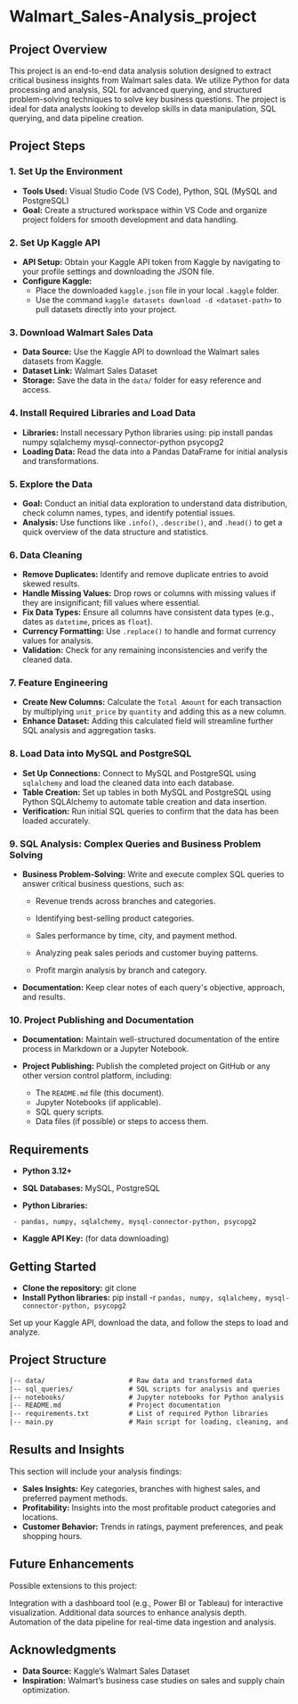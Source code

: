 # Walmart_Sales-Analysis_project
## Project Overview
This project is an end-to-end data analysis solution designed to extract critical business insights from Walmart sales data. We utilize Python for data processing and analysis, SQL for advanced querying, and structured problem-solving techniques to solve key business questions. The project is ideal for data analysts looking to develop skills in data manipulation, SQL querying, and data pipeline creation.

## Project Steps
### 1. Set Up the Environment
- **Tools Used:** Visual Studio Code (VS Code), Python, SQL (MySQL and PostgreSQL)  
- **Goal:** Create a structured workspace within VS Code and organize project folders for smooth development and data handling.
### 2. Set Up Kaggle API
- **API Setup:** Obtain your Kaggle API token from Kaggle by navigating to your profile settings and downloading the JSON file.  
- **Configure Kaggle:**
    - Place the downloaded ```kaggle.json``` file in your local ```.kaggle``` folder.
    - Use the command ```kaggle datasets download -d <dataset-path>``` to pull datasets directly into your project.
### 3. Download Walmart Sales Data
- **Data Source:** Use the Kaggle API to download the Walmart sales datasets from Kaggle.
- **Dataset Link:** Walmart Sales Dataset
- **Storage:** Save the data in the ```data/``` folder for easy reference and access.
### 4. Install Required Libraries and Load Data
- **Libraries:** Install necessary Python libraries using:
pip install pandas numpy sqlalchemy mysql-connector-python psycopg2
- **Loading Data:** Read the data into a Pandas DataFrame for initial analysis and transformations.
### 5. Explore the Data
- **Goal:** Conduct an initial data exploration to understand data distribution, check column names, types, and identify potential issues.
- **Analysis:** Use functions like ```.info()```, ```.describe()```, and ```.head()``` to get a quick overview of the data structure and statistics.
### 6. Data Cleaning
- **Remove Duplicates:** Identify and remove duplicate entries to avoid skewed results.
- **Handle Missing Values:** Drop rows or columns with missing values if they are insignificant; fill values where essential.
- **Fix Data Types:** Ensure all columns have consistent data types (e.g., dates as ```datetime```, prices as ```float```).
- **Currency Formatting:** Use ```.replace()``` to handle and format currency values for analysis.
- **Validation:** Check for any remaining inconsistencies and verify the cleaned data.
### 7. Feature Engineering
- **Create New Columns:** Calculate the ```Total Amount``` for each transaction by multiplying ```unit_price``` by ```quantity``` and adding this as a new column.
- **Enhance Dataset:** Adding this calculated field will streamline further SQL analysis and aggregation tasks.
### 8. Load Data into MySQL and PostgreSQL
- **Set Up Connections:** Connect to MySQL and PostgreSQL using ```sqlalchemy``` and load the cleaned data into each database.
- **Table Creation:** Set up tables in both MySQL and PostgreSQL using Python SQLAlchemy to automate table creation and data insertion.
- **Verification:** Run initial SQL queries to confirm that the data has been loaded accurately.
### 9. SQL Analysis: Complex Queries and Business Problem Solving
- **Business Problem-Solving:** Write and execute complex SQL queries to answer critical business questions, such as:

    - Revenue trends across branches and categories.

    - Identifying best-selling product categories.

    - Sales performance by time, city, and payment method.

    - Analyzing peak sales periods and customer buying patterns.

    - Profit margin analysis by branch and category.

- **Documentation:** Keep clear notes of each query's objective, approach, and results.
### 10. Project Publishing and Documentation
- **Documentation:** Maintain well-structured documentation of the entire process in Markdown or a Jupyter Notebook.
- **Project Publishing:** Publish the completed project on GitHub or any other version control platform, including:
  
    - The ```README.md``` file (this document).
    - Jupyter Notebooks (if applicable).
    - SQL query scripts.
    - Data files (if possible) or steps to access them.
## Requirements
- **Python 3.12+**

- **SQL Databases:** MySQL, PostgreSQL

- **Python Libraries:**

``` - pandas, numpy, sqlalchemy, mysql-connector-python, psycopg2```

- **Kaggle API Key:** (for data downloading)
## Getting Started
- **Clone the repository:**
git clone <repo-url>
- **Install Python libraries:**
pip install -r ```pandas, numpy, sqlalchemy, mysql-connector-python, psycopg2 ```

Set up your Kaggle API, download the data, and follow the steps to load and analyze.
## Project Structure
```txt
|-- data/                     # Raw data and transformed data
|-- sql_queries/              # SQL scripts for analysis and queries
|-- notebooks/                # Jupyter notebooks for Python analysis
|-- README.md                 # Project documentation
|-- requirements.txt          # List of required Python libraries
|-- main.py                   # Main script for loading, cleaning, and processing data
```
## Results and Insights
This section will include your analysis findings:

- **Sales Insights:** Key categories, branches with highest sales, and preferred payment methods.
- **Profitability:** Insights into the most profitable product categories and locations.
- **Customer Behavior:** Trends in ratings, payment preferences, and peak shopping hours.
## Future Enhancements
Possible extensions to this project:

Integration with a dashboard tool (e.g., Power BI or Tableau) for interactive visualization.
Additional data sources to enhance analysis depth.
Automation of the data pipeline for real-time data ingestion and analysis.

## Acknowledgments
- **Data Source:** Kaggle’s Walmart Sales Dataset
- **Inspiration:** Walmart’s business case studies on sales and supply chain optimization.
